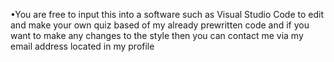•You are free to input this into a software such as Visual Studio Code to edit and make your own quiz based of my already prewritten code and
if you want to make any changes to the style then you can contact me via my email address located in my profile
